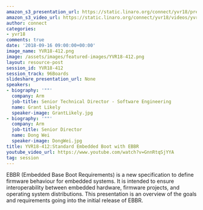 ```yaml
---
amazon_s3_presentation_url: https://static.linaro.org/connect/yvr18/presentations/yvr18-412.pdf
amazon_s3_video_url: https://static.linaro.org/connect/yvr18/videos/yvr18-412.mp4
author: connect
categories:
- yvr18
comments: true
date: '2018-09-16 09:00:00+00:00'
image_name: YVR18-412.png
image: /assets/images/featured-images/YVR18-412.png
layout: resource-post
session_id: YVR18-412
session_track: 96Boards
slideshare_presentation_url: None
speakers:
- biography: '""'
  company: Arm
  job-title: Senior Technical Director - Software Engineering
  name: Grant Likely
  speaker-image: GrantLikely.jpg
- biography: '""'
  company: Arm
  job-title: Senior Director
  name: Dong Wei
  speaker-image: DongWei.jpg
title: YVR18-412:Standard Embedded Boot with EBBR
youtube_video_url: https://www.youtube.com/watch?v=GnnRtqSjYYA
tag: session
---
```


EBBR (Embedded Base Boot Requirements) is a new specification to define firmware behaviour for embedded systems. It is intended to ensure interoperability between embedded hardware, firmware projects, and operating system distributions.  This presentation is an overview of the
goals and requirements going into the initial release of EBBR.
